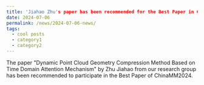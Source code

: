 ```yaml
---
title: 'Jiahao Zhu's paper has been recommended for the Best Paper in ChinaMM2024'
date: 2024-07-06
permalink: /news/2024-07-06-news/
tags:
  - cool posts
  - category1
  - category2
---
```


The paper "Dynamic Point Cloud Geometry Compression Method Based on Time Domain Attention Mechanism" by Zhu Jiahao from our research group has been recommended to participate in the Best Paper of ChinaMM2024.